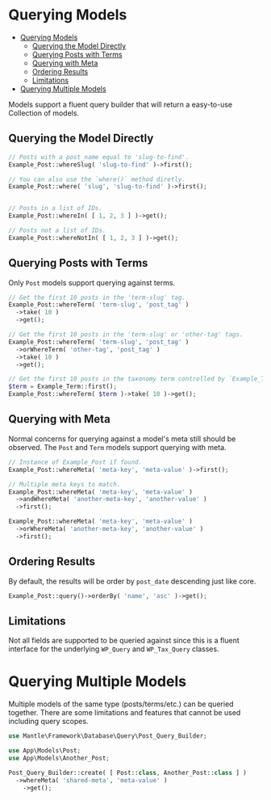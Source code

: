# Querying Models

- [Querying Models](#querying-models)
	- [Querying the Model Directly](#querying-the-model-directly)
	- [Querying Posts with Terms](#querying-posts-with-terms)
	- [Querying with Meta](#querying-with-meta)
	- [Ordering Results](#ordering-results)
	- [Limitations](#limitations)
- [Querying Multiple Models](#querying-multiple-models)

Models support a fluent query builder that will return a easy-to-use Collection
of models.

## Querying the Model Directly
```php
// Posts with a post_name equal to 'slug-to-find'.
Example_Post::whereSlug( 'slug-to-find' )->first();

// You can also use the `where()` method diretly.
Example_Post::where( 'slug', 'slug-to-find' )->first();


// Posts in a list of IDs.
Example_Post::whereIn( [ 1, 2, 3 ] )->get();

// Posts not a list of IDs.
Example_Post::whereNotIn( [ 1, 2, 3 ] )->get();
```

## Querying Posts with Terms
Only `Post` models support querying against terms.

```php
// Get the first 10 posts in the 'term-slug' tag.
Example_Post::whereTerm( 'term-slug', 'post_tag' )
  ->take( 10 )
  ->get();

// Get the first 10 posts in the 'term-slug' or 'other-tag' tags.
Example_Post::whereTerm( 'term-slug', 'post_tag' )
  ->orWhereTerm( 'other-tag', 'post_tag' )
  ->take( 10 )
  ->get();

// Get the first 10 posts in the taxonomy term controlled by `Example_Term`.
$term = Example_Term::first();
Example_Post::whereTerm( $term )->take( 10 )->get();
```

## Querying with Meta
Normal concerns for querying against a model's meta still should be observed.
The `Post` and `Term` models support querying with meta.

```php
// Instance of Example_Post if found.
Example_Post::whereMeta( 'meta-key', 'meta-value' )->first();

// Multiple meta keys to match.
Example_Post::whereMeta( 'meta-key', 'meta-value' )
  ->andWhereMeta( 'another-meta-key', 'another-value' )
  ->first();

Example_Post::whereMeta( 'meta-key', 'meta-value' )
  ->orWhereMeta( 'another-meta-key', 'another-value' )
  ->first();
```

## Ordering Results
By default, the results will be order by `post_date` descending just like core.

```php
Example_Post::query()->orderBy( 'name', 'asc' )->get();
```

## Limitations
Not all fields are supported to be queried against since this is a fluent
interface for the underlying `WP_Query` and `WP_Tax_Query` classes.


# Querying Multiple Models
Multiple models of the same type (posts/terms/etc.) can be queried together.
There are some limitations and features that cannot be used including query
scopes.

```php
use Mantle\Framework\Database\Query\Post_Query_Builder;

use App\Models\Post;
use App\Models\Another_Post;

Post_Query_Builder::create( [ Post::class, Another_Post::class ] )
  ->whereMeta( 'shared-meta', 'meta-value' )
	->get();
```
